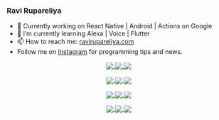 ### Ravi Rupareliya

- 🔭 Currently working on React Native | Android | Actions on Google
- 🌱 I’m currently learning Alexa | Voice | Flutter
- 📫 How to reach me: [ravirupareliya.com](https://ravirupareliya.com)
- Follow me on [Instagram](https://www.instagram.com/ravi.rupareliya/) for programming tips and news.

<a href="https://www.instagram.com/ravi.rupareliya/" target="_blank">
<!-- insta-feed:START-->
<p align="center">
<img align="center" src=https://scontent-atl3-1.cdninstagram.com/v/t51.2885-15/e35/s150x150/122425343_1572645589603046_1626634953961554534_n.jpg?_nc_ht=scontent-atl3-1.cdninstagram.com&_nc_cat=102&_nc_ohc=vk7FNm5FgSMAX96bxXA&_nc_tp=15&oh=30264b1d28f7ac28e5272cca7960fab2&oe=5FD3D1C1 />
<img align="center" src=https://scontent-atl3-1.cdninstagram.com/v/t51.2885-15/e35/s150x150/119738360_171946631175661_8308691936849414239_n.jpg?_nc_ht=scontent-atl3-1.cdninstagram.com&_nc_cat=101&_nc_ohc=j9NlAC5O1zYAX-QGOP9&_nc_tp=15&oh=769420aec4d0671ca8f23155e68e694b&oe=5FD2CDDD />
<img align="center" src=https://scontent-atl3-1.cdninstagram.com/v/t51.2885-15/e35/s150x150/119471335_3325605627530848_5783608158621298966_n.jpg?_nc_ht=scontent-atl3-1.cdninstagram.com&_nc_cat=104&_nc_ohc=clKEXOOkw-gAX_DzidD&_nc_tp=15&oh=80ac6ab7d58c9564e18caef4b5947841&oe=5FD34A81 />
</p>
<p align="center">
<img align="center" src=https://scontent-atl3-1.cdninstagram.com/v/t51.2885-15/e35/s150x150/118735524_155532192843864_2438830621806811548_n.jpg?_nc_ht=scontent-atl3-1.cdninstagram.com&_nc_cat=100&_nc_ohc=RZBYH2UwgDoAX9Txlcm&_nc_tp=15&oh=5073c453dd8b1451d6d57355c3ae7b0a&oe=5FD116EE />
<img align="center" src=https://scontent-atl3-1.cdninstagram.com/v/t51.2885-15/e35/s150x150/118358282_793232521422249_4194198869826492121_n.jpg?_nc_ht=scontent-atl3-1.cdninstagram.com&_nc_cat=109&_nc_ohc=cu70LtAXs5EAX8odNDc&_nc_tp=15&oh=c96e7e2e862c6e6e72a3fbd5afe0815f&oe=5FD3DC3C />
<img align="center" src=https://scontent-atl3-1.cdninstagram.com/v/t51.2885-15/e35/s150x150/118083536_653646245259286_4437462516989252087_n.jpg?_nc_ht=scontent-atl3-1.cdninstagram.com&_nc_cat=110&_nc_ohc=2GLO0kAXG2sAX8YRMRg&_nc_tp=15&oh=a8ee4e7e37df128dd99605237c0077c7&oe=5FD44BDC />
</p>
<p align="center">
<img align="center" src=https://scontent-atl3-1.cdninstagram.com/v/t51.2885-15/e35/s150x150/118175330_604822603490734_6882222491011634628_n.jpg?_nc_ht=scontent-atl3-1.cdninstagram.com&_nc_cat=110&_nc_ohc=fIGycL6zOW8AX9Mn5tA&_nc_tp=15&oh=96fc104414a84bd9510819e19b153043&oe=5FD280F7 />
<img align="center" src=https://scontent-atl3-1.cdninstagram.com/v/t51.2885-15/e35/s150x150/117801930_118850686597100_8281062695853943386_n.jpg?_nc_ht=scontent-atl3-1.cdninstagram.com&_nc_cat=108&_nc_ohc=fiF5B3aI8lQAX8S-1iV&_nc_tp=15&oh=882a9790c8254b03bd024868ebbbb08f&oe=5FD2F2C0 />
<img align="center" src=https://scontent-atl3-1.cdninstagram.com/v/t51.2885-15/e35/s150x150/117867292_2771207523148452_3241414180657952736_n.jpg?_nc_ht=scontent-atl3-1.cdninstagram.com&_nc_cat=100&_nc_ohc=r8amIjKFg8MAX9O6ySz&_nc_tp=15&oh=75e48b89124fbfb50060e7e20fde74ba&oe=5FD28B21 />
</p>
<p align="center">
<img align="center" src=https://scontent-atl3-1.cdninstagram.com/v/t51.2885-15/e35/s150x150/117931678_793632161399712_7562658963115355616_n.jpg?_nc_ht=scontent-atl3-1.cdninstagram.com&_nc_cat=100&_nc_ohc=W2MUIFIwBEgAX8Amvn6&_nc_tp=15&oh=0cda4eb1b42a5d6259fb234f59684faa&oe=5FD48AB7 />
<img align="center" src=https://scontent-atl3-1.cdninstagram.com/v/t51.2885-15/e35/s150x150/117747115_220949032661980_1081920512424702093_n.jpg?_nc_ht=scontent-atl3-1.cdninstagram.com&_nc_cat=104&_nc_ohc=JXIICffRD8EAX83lXk-&_nc_tp=15&oh=22bcbf6e58e42ad7353d730daed26f74&oe=5FD20296 />
<img align="center" src=https://scontent-atl3-1.cdninstagram.com/v/t51.2885-15/e35/s150x150/117564950_167171931547080_7523565149947571776_n.jpg?_nc_ht=scontent-atl3-1.cdninstagram.com&_nc_cat=100&_nc_ohc=WtzLhvXYJ_oAX_v92rD&_nc_tp=15&oh=d4b6bc0eed5e3b3db70eeb076574cd90&oe=5FD132DD />
</p>

<!-- insta-feed:END-->
</a>
